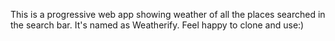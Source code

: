 This is a progressive web app showing weather of all the places searched in the search bar.
It's named as Weatherify. Feel happy to clone and use:)
